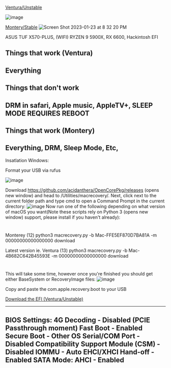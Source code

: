 [Ventura/Unstable](https://github.com/bnunowo/Hackintosh/tree/ventura)

![image](https://user-images.githubusercontent.com/85907829/213875902-b6f091a8-61c4-40ab-982f-45621d817f4a.png)

[Montery/Stable](https://github.com/bnunowo/Hackintosh/tree/monterey)
![Screen Shot 2023-01-23 at 8 32 20 PM](https://user-images.githubusercontent.com/85907829/214200870-0b318fd6-9fb8-496b-915d-c97920ce3519.png)

ASUS TUF X570-PLUS, (WIFI) RYZEN 9 5900X, RX 6600, Hackintosh EFI


Things that work (Ventura)
------------------
Everything
------------------
Things that don't work
------------------------
DRM in safari,
Apple music,
AppleTV+,
SLEEP MODE REQUIRES REBOOT
---------------------------

Things that work (Montery)
------------------
Everything,
DRM,
Sleep Mode,
Etc,
------------------

Insatlation Windows:

Format your USB via rufus

![image](https://user-images.githubusercontent.com/85907829/213874618-554025e6-a5a6-4d16-86f8-64bfa3d2a93e.png)

Download https://github.com/acidanthera/OpenCorePkg/releases  (opens new window) and head to /Utilities/macrecovery/. Next, click next to the current folder path and type cmd to open a Command Prompt in the current directory:
![image](https://user-images.githubusercontent.com/85907829/213874839-82df2927-fa00-44ab-a892-ad92232e862f.png)
Now run one of the following depending on what version of macOS you want(Note these scripts rely on Python 3 (opens new window) support, please install if you haven't already):

#
Monterey (12)
python3 macrecovery.py -b Mac-FFE5EF870D7BA81A -m 00000000000000000 download

Latest version
ie. Ventura (13)
python3 macrecovery.py -b Mac-4B682C642B45593E -m 00000000000000000 download
#

This will take some time, however once you're finished you should get either BaseSystem or RecoveryImage files:
![image](https://user-images.githubusercontent.com/85907829/213874901-e087e7dc-b352-4bd3-9034-ea7323f9e5d3.png)

Copy and paste the com.apple.recovery.boot to your USB

[Download the EFI (Ventura/Unstable)](https://github.com/bnunowo/Hackintosh/tree/ventura)

------------------------------------
BIOS Settings:
4G Decoding - Disabled (PCIE Passthrough moment)
Fast Boot - Enabled
Secure Boot - Other OS
Serial/COM Port - Disabled
Compatibility Support Module (CSM) - Disabled
IOMMU - Auto
EHCI/XHCI Hand-off - Enabled
SATA Mode: AHCI - Enabled
-------------------------------------
